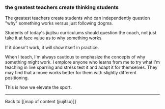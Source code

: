 ### the greatest teachers create thinking students

The greatest teachers create students who can independently question "why" something works versus just following dogma. 

Students of today's jiujitsu curriculums should question the coach, not just take it at face value as to why something works.

If it doesn't work, it will show itself in practice. 

When I teach, I'm always cautious to emphasize the concepts of why something might work. I emplore anyone who learns from me to try what I'm teaching in live sparring and stress test it and adapt it for themselves. They may find that a move works better for them with slightly different positioning.

This is how we elevate the sport.

---

Back to [[map of content (jiujitsu)]]